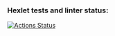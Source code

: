 ### Hexlet tests and linter status:
[![Actions Status](https://github.com/daryasokolova04/typescript-project-81/actions/workflows/hexlet-check.yml/badge.svg)](https://github.com/daryasokolova04/typescript-project-81/actions)